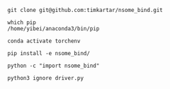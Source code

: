 ```
git clone git@github.com:timkartar/nsome_bind.git
```

```
which pip
/home/yibei/anaconda3/bin/pip
```

```
conda activate torchenv
```
```
pip install -e nsome_bind/
```

```
python -c "import nsome_bind"
```
```
python3 ignore driver.py
```
